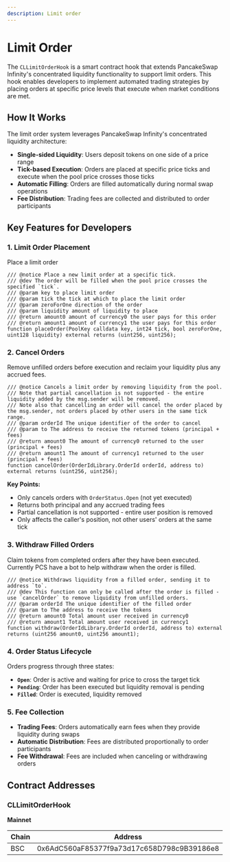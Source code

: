 ```yaml
---
description: Limit order
---
```


# Limit Order 

The `CLLimitOrderHook` is a smart contract hook that extends PancakeSwap Infinity's concentrated liquidity functionality to support limit orders. This hook enables developers to implement automated trading strategies by placing orders at specific price levels that execute when market conditions are met.

## How It Works

The limit order system leverages PancakeSwap Infinity's concentrated liquidity architecture:

- **Single-sided Liquidity**: Users deposit tokens on one side of a price range
- **Tick-based Execution**: Orders are placed at specific price ticks and execute when the pool price crosses those ticks
- **Automatic Filling**: Orders are filled automatically during normal swap operations
- **Fee Distribution**: Trading fees are collected and distributed to order participants

## Key Features for Developers

### 1. **Limit Order Placement**

Place a limit order
```solidity
/// @notice Place a new limit order at a specific tick.
/// @dev The order will be filled when the pool price crosses the specified `tick`.
/// @param key to place limit order
/// @param tick the tick at which to place the limit order
/// @param zeroForOne direction of the order
/// @param liquidity amount of liquidity to place
/// @return amount0 amount of currency0 the user pays for this order
/// @return amount1 amount of currency1 the user pays for this order
function placeOrder(PoolKey calldata key, int24 tick, bool zeroForOne, uint128 liquidity) external returns (uint256, uint256);
```

### 2. **Cancel Orders**

Remove unfilled orders before execution and reclaim your liquidity plus any accrued fees.

```solidity
/// @notice Cancels a limit order by removing liquidity from the pool.
/// Note that partial cancellation is not supported - the entire liquidity added by the msg.sender will be removed.
/// Note also that cancelling an order will cancel the order placed by the msg.sender, not orders placed by other users in the same tick range.
/// @param orderId The unique identifier of the order to cancel
/// @param to The address to receive the returned tokens (principal + fees)
/// @return amount0 The amount of currency0 returned to the user (principal + fees)
/// @return amount1 The amount of currency1 returned to the user (principal + fees)
function cancelOrder(OrderIdLibrary.OrderId orderId, address to) external returns (uint256, uint256);
```

**Key Points:**
- Only cancels orders with `OrderStatus.Open` (not yet executed)
- Returns both principal and any accrued trading fees
- Partial cancellation is not supported - entire user position is removed
- Only affects the caller's position, not other users' orders at the same tick

### 3. **Withdraw Filled Orders**

Claim tokens from completed orders after they have been executed. Currently PCS have a bot to help withdraw when the order is filled.

```solidity
/// @notice Withdraws liquidity from a filled order, sending it to address `to`.
/// @dev This function can only be called after the order is filled - use `cancelOrder` to remove liquidity from unfilled orders.
/// @param orderId The unique identifier of the filled order
/// @param to The address to receive the tokens
/// @return amount0 Total amount user received in currency0
/// @return amount1 Total amount user received in currency1
function withdraw(OrderIdLibrary.OrderId orderId, address to) external returns (uint256 amount0, uint256 amount1);
```

### 4. **Order Status Lifecycle**

Orders progress through three states:

- **`Open`**: Order is active and waiting for price to cross the target tick
- **`Pending`**: Order has been executed but liquidity removal is pending
- **`Filled`**: Order is executed, liquidity removed


### 5. **Fee Collection**

- **Trading Fees**: Orders automatically earn fees when they provide liquidity during swaps
- **Automatic Distribution**: Fees are distributed proportionally to order participants
- **Fee Withdrawal**: Fees are included when canceling or withdrawing orders

## Contract Addresses

### CLLimitOrderHook

**Mainnet**

| Chain | Address                                    |
| ----- | ------------------------------------------ |
| BSC   | 0x6AdC560aF85377f9a73d17c658D798c9B39186e8 |

